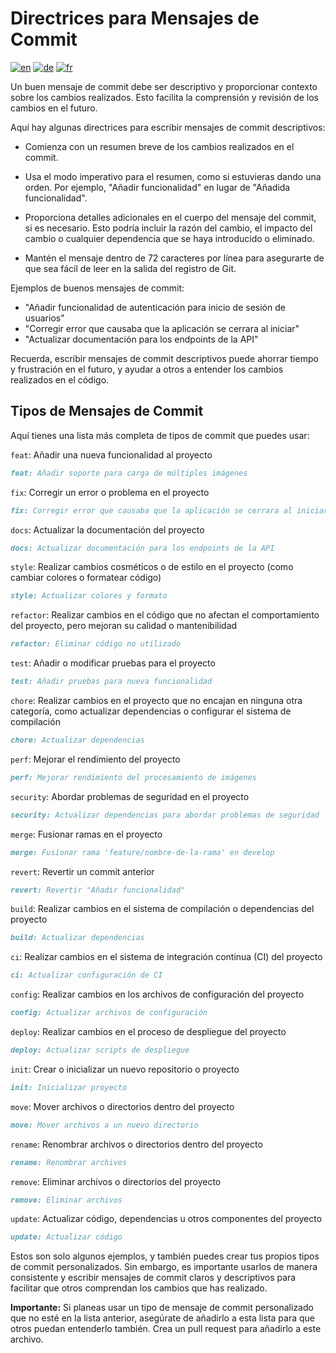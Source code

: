 # Directrices para Mensajes de Commit

<!--
Soporte multilingüe para COMMIT_MESSAGE_GUIDELINES
-->

[![en](https://img.shields.io/badge/lang-en-red.svg)](../../COMMIT_MESSAGE_GUIDELINES.md)
[![de](https://img.shields.io/badge/lang-de-black.svg)](COMMIT_MESSAGE_GUIDELINES.de.md)
[![fr](https://img.shields.io/badge/lang-fr-blue.svg)](COMMIT_MESSAGE_GUIDELINES.fr.md)

Un buen mensaje de commit debe ser descriptivo y proporcionar contexto sobre los cambios realizados. Esto facilita la comprensión y revisión de los cambios en el futuro.

Aquí hay algunas directrices para escribir mensajes de commit descriptivos:

- Comienza con un resumen breve de los cambios realizados en el commit.

- Usa el modo imperativo para el resumen, como si estuvieras dando una orden. Por ejemplo, "Añadir funcionalidad" en lugar de "Añadida funcionalidad".

- Proporciona detalles adicionales en el cuerpo del mensaje del commit, si es necesario. Esto podría incluir la razón del cambio, el impacto del cambio o cualquier dependencia que se haya introducido o eliminado.

- Mantén el mensaje dentro de 72 caracteres por línea para asegurarte de que sea fácil de leer en la salida del registro de Git.

Ejemplos de buenos mensajes de commit:

- "Añadir funcionalidad de autenticación para inicio de sesión de usuarios"
- "Corregir error que causaba que la aplicación se cerrara al iniciar"
- "Actualizar documentación para los endpoints de la API"

Recuerda, escribir mensajes de commit descriptivos puede ahorrar tiempo y frustración en el futuro, y ayudar a otros a entender los cambios realizados en el código.

## Tipos de Mensajes de Commit

Aquí tienes una lista más completa de tipos de commit que puedes usar:

`feat`: Añadir una nueva funcionalidad al proyecto

```markdown
feat: Añadir soporte para carga de múltiples imágenes
```

`fix`: Corregir un error o problema en el proyecto

```markdown
fix: Corregir error que causaba que la aplicación se cerrara al iniciar
```

`docs`: Actualizar la documentación del proyecto

```markdown
docs: Actualizar documentación para los endpoints de la API
```

`style`: Realizar cambios cosméticos o de estilo en el proyecto (como cambiar colores o formatear código)

```markdown
style: Actualizar colores y formato
```

`refactor`: Realizar cambios en el código que no afectan el comportamiento del proyecto, pero mejoran su calidad o mantenibilidad

```markdown
refactor: Eliminar código no utilizado
```

`test`: Añadir o modificar pruebas para el proyecto

```markdown
test: Añadir pruebas para nueva funcionalidad
```

`chore`: Realizar cambios en el proyecto que no encajan en ninguna otra categoría, como actualizar dependencias o configurar el sistema de compilación

```markdown
chore: Actualizar dependencias
```

`perf`: Mejorar el rendimiento del proyecto

```markdown
perf: Mejorar rendimiento del procesamiento de imágenes
```

`security`: Abordar problemas de seguridad en el proyecto

```markdown
security: Actualizar dependencias para abordar problemas de seguridad
```

`merge`: Fusionar ramas en el proyecto

```markdown
merge: Fusionar rama 'feature/nombre-de-la-rama' en develop
```

`revert`: Revertir un commit anterior

```markdown
revert: Revertir "Añadir funcionalidad"
```

`build`: Realizar cambios en el sistema de compilación o dependencias del proyecto

```markdown
build: Actualizar dependencias
```

`ci`: Realizar cambios en el sistema de integración continua (CI) del proyecto

```markdown
ci: Actualizar configuración de CI
```

`config`: Realizar cambios en los archivos de configuración del proyecto

```markdown
config: Actualizar archivos de configuración
```

`deploy`: Realizar cambios en el proceso de despliegue del proyecto

```markdown
deploy: Actualizar scripts de despliegue
```

`init`: Crear o inicializar un nuevo repositorio o proyecto

```markdown
init: Inicializar proyecto
```

`move`: Mover archivos o directorios dentro del proyecto

```markdown
move: Mover archivos a un nuevo directorio
```

`rename`: Renombrar archivos o directorios dentro del proyecto

```markdown
rename: Renombrar archivos
```

`remove`: Eliminar archivos o directorios del proyecto

```markdown
remove: Eliminar archivos
```

`update`: Actualizar código, dependencias u otros componentes del proyecto

```markdown
update: Actualizar código
```

Estos son solo algunos ejemplos, y también puedes crear tus propios tipos de commit personalizados. Sin embargo, es importante usarlos de manera consistente y escribir mensajes de commit claros y descriptivos para facilitar que otros comprendan los cambios que has realizado.

**Importante:** Si planeas usar un tipo de mensaje de commit personalizado que no esté en la lista anterior, asegúrate de añadirlo a esta lista para que otros puedan entenderlo también. Crea un pull request para añadirlo a este archivo.

